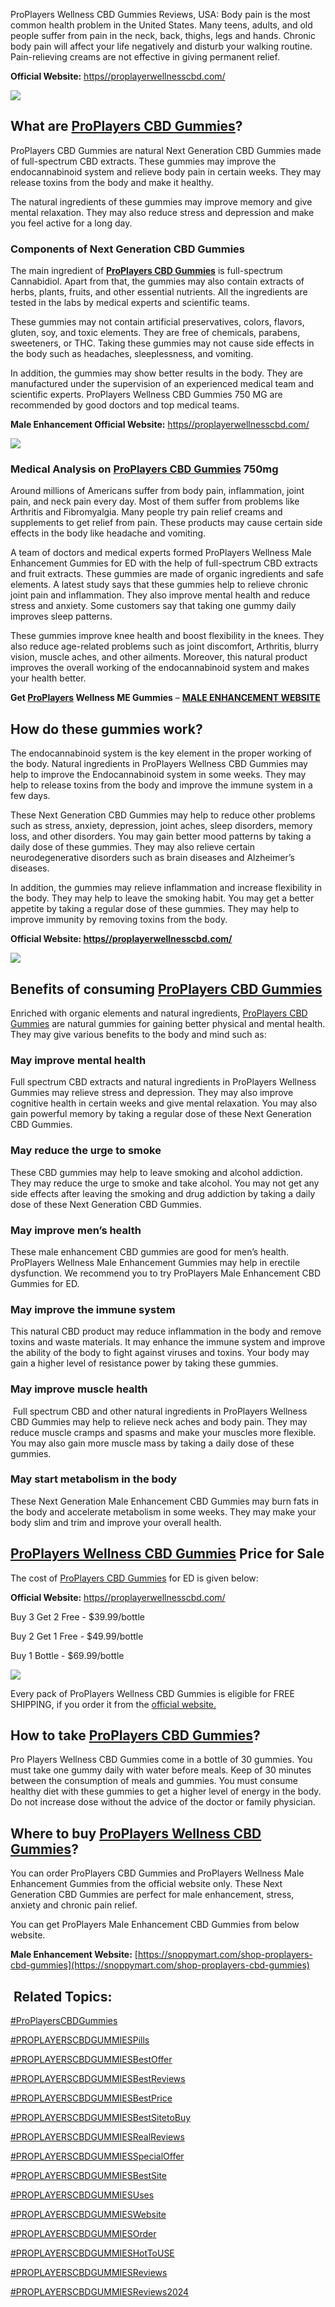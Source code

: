 ProPlayers Wellness CBD Gummies Reviews, USA: Body pain is the most common health problem in the United States. Many teens, adults, and old people suffer from pain in the neck, back, thighs, legs and hands. Chronic body pain will affect your life negatively and disturb your walking routine. Pain-relieving creams are not effective in giving permanent relief.

**Official Website:** [https//proplayerwellnesscbd.com/](https://snoppymart.com/shop-proplayers-cbd-gummies)

[![](https://blogger.googleusercontent.com/img/b/R29vZ2xl/AVvXsEhmVypVbMPqOf3MQXZ21JNb_PxQk7PadXEBnNVi4EXMvjkI78C7cObRX6pw8Tpjf9ujw-EZhXYjeTx_y6keCPa3PPFOIhL37g1BDq0HNjrAGAgona69pd42mjRWSSNb8oV8sXksHESISyt5XJiZraec6UjRNh-Mfxj1vt7GdBCANllCvQb9ugKS-G9_T-M/w546-h640/cbd-magazines.png)](https://snoppymart.com/shop-proplayers-cbd-gummies)

What are [ProPlayers CBD Gummies](https://sites.google.com/view/proplayerscbdgumies/home)?
------------------------------------------------------------------------------------------

ProPlayers CBD Gummies are natural Next Generation CBD Gummies made of full-spectrum CBD extracts. These gummies may improve the endocannabinoid system and relieve body pain in certain weeks. They may release toxins from the body and make it healthy.

The natural ingredients of these gummies may improve memory and give mental relaxation. They may also reduce stress and depression and make you feel active for a long day.

### Components of Next Generation CBD Gummies

The main ingredient of [**ProPlayers CBD Gummies**](https://in.pinterest.com/pin/1057642293727208380) is full-spectrum Cannabidiol. Apart from that, the gummies may also contain extracts of herbs, plants, fruits, and other essential nutrients. All the ingredients are tested in the labs by medical experts and scientific teams.

These gummies may not contain artificial preservatives, colors, flavors, gluten, soy, and toxic elements. They are free of chemicals, parabens, sweeteners, or THC. Taking these gummies may not cause side effects in the body such as headaches, sleeplessness, and vomiting.

In addition, the gummies may show better results in the body. They are manufactured under the supervision of an experienced medical team and scientific experts. ProPlayers Wellness CBD Gummies 750 MG are recommended by good doctors and top medical teams.

**Male Enhancement Official Website:** [https//proplayerwellnesscbd.com/](https://snoppymart.com/shop-proplayers-cbd-gummies)

[![](https://blogger.googleusercontent.com/img/b/R29vZ2xl/AVvXsEhvMd2pVYcqRCSOsoRn2yIvN0im9seXkFH5PhE9KHv-seM9q5QShIG2ijFikZLbIF2LZkheWeer9-QFhLPtnoFr0aZ3UFCJgFFCY7XLWsPjfBQOpI6LjYEhIXQwHeA5pUJHAvoqkIjq3aHvP6xo3_PkQcv8tbdWIUWuVaSdOhPIPwZwBgFJNZJARbfFLcU/w640-h260/Screenshot%20(1024).png)](https://snoppymart.com/shop-proplayers-cbd-gummies)

### Medical Analysis on [ProPlayers CBD Gummies](https://groups.google.com/u/0/g/proplayers-cbd-gumies/c/up8hWy7B3rk) 750mg

Around millions of Americans suffer from body pain, inflammation, joint pain, and neck pain every day. Most of them suffer from problems like Arthritis and Fibromyalgia. Many people try pain relief creams and supplements to get relief from pain. These products may cause certain side effects in the body like headache and vomiting.

A team of doctors and medical experts formed ProPlayers Wellness Male Enhancement Gummies for ED with the help of full-spectrum CBD extracts and fruit extracts. These gummies are made of organic ingredients and safe elements. A latest study says that these gummies help to relieve chronic joint pain and inflammation. They also improve mental health and reduce stress and anxiety. Some customers say that taking one gummy daily improves sleep patterns.

These gummies improve knee health and boost flexibility in the knees. They also reduce age-related problems such as joint discomfort, Arthritis, blurry vision, muscle aches, and other ailments. Moreover, this natural product improves the overall working of the endocannabinoid system and makes your health better.

**Get [ProPlayers](https://www.reddit.com/user/proplayerscbdgumies/comments/19298e1/proplayers_cbd_gummies/) Wellness ME Gummies** – **[MALE ENHANCEMENT WEBSITE](https://snoppymart.com/shop-proplayers-cbd-gummies)**

How do these gummies work?
--------------------------

The endocannabinoid system is the key element in the proper working of the body. Natural ingredients in ProPlayers Wellness CBD Gummies may help to improve the Endocannabinoid system in some weeks. They may help to release toxins from the body and improve the immune system in a few days.

These Next Generation CBD Gummies may help to reduce other problems such as stress, anxiety, depression, joint aches, sleep disorders, memory loss, and other disorders. You may gain better mood patterns by taking a daily dose of these gummies. They may also relieve certain neurodegenerative disorders such as brain diseases and Alzheimer’s diseases.

In addition, the gummies may relieve inflammation and increase flexibility in the body. They may help to leave the smoking habit. You may get a better appetite by taking a regular dose of these gummies. They may help to improve immunity by removing toxins from the body.

**Official Website: [https//proplayerwellnesscbd.com/](https://snoppymart.com/shop-proplayers-cbd-gummies)**

[![](https://blogger.googleusercontent.com/img/b/R29vZ2xl/AVvXsEgr0Tkoazr3jpO9Jj55cGB0YfDLW0XTYBHg_YoPLHmk9u8Om6Do2FqXZtlc7L_opEZrXFMSHMrgY4qA0pYKArJaRmuXJao7Z6iZBwGRBoL91vVO8LwQO9_4y8DaoHAGzVPcDtsCEXKO02PG0U3iFcVBODr1aBfS8_qvOHLEuduitrfMirRiDSX56B9GGuA/w640-h290/Screenshot%20(1025).png)](https://snoppymart.com/shop-proplayers-cbd-gummies)

Benefits of consuming [ProPlayers CBD Gummies](https://colab.research.google.com/drive/1kiAghYrjiUYA3nrCrSFug1WqN2bOLtkE?usp=sharing)
-------------------------------------------------------------------------------------------------------------------------------------

Enriched with organic elements and natural ingredients, [ProPlayers CBD Gummies](https://hellobiz.in/company/proplayers-cbd-gummies) are natural gummies for gaining better physical and mental health. They may give various benefits to the body and mind such as:

### May improve mental health

Full spectrum CBD extracts and natural ingredients in ProPlayers Wellness Gummies may relieve stress and depression. They may also improve cognitive health in certain weeks and give mental relaxation. You may also gain powerful memory by taking a regular dose of these Next Generation CBD Gummies.

### May reduce the urge to smoke

These CBD gummies may help to leave smoking and alcohol addiction. They may reduce the urge to smoke and take alcohol. You may not get any side effects after leaving the smoking and drug addiction by taking a daily dose of these Next Generation CBD Gummies.

### May improve men’s health

These male enhancement CBD gummies are good for men’s health. ProPlayers Wellness Male Enhancement Gummies may help in erectile dysfunction. We recommend you to try ProPlayers Male Enhancement CBD Gummies for ED.

### May improve the immune system

This natural CBD product may reduce inflammation in the body and remove toxins and waste materials. It may enhance the immune system and improve the ability of the body to fight against viruses and toxins. Your body may gain a higher level of resistance power by taking these gummies.

### May improve muscle health

 Full spectrum CBD and other natural ingredients in ProPlayers Wellness CBD Gummies may help to relieve neck aches and body pain. They may reduce muscle cramps and spasms and make your muscles more flexible. You may also gain more muscle mass by taking a daily dose of these gummies.

### May start metabolism in the body

These Next Generation Male Enhancement CBD Gummies may burn fats in the body and accelerate metabolism in some weeks. They may make your body slim and trim and improve your overall health.

[ProPlayers Wellness CBD Gummies](https://lookerstudio.google.com/reporting/05921351-e80f-44bb-a69a-dfc263beb43d) Price for Sale
--------------------------------------------------------------------------------------------------------------------------------

The cost of [ProPlayers CBD Gummies](https://support.google.com/looker-studio/thread/252533863?authuser=1&hl=en&sjid=9333397711839283307-AP) for ED is given below:

**Official Website:** [https//proplayerwellnesscbd.com/](https://snoppymart.com/shop-proplayers-cbd-gummies)

Buy 3 Get 2 Free - $39.99/bottle

Buy 2 Get 1 Free - $49.99/bottle

Buy 1 Bottle - $69.99/bottle

[![](https://blogger.googleusercontent.com/img/b/R29vZ2xl/AVvXsEjAFGz3S4r8Qg6Y0RNKdR1mRCMZun60iaGYGu7h5DAJ9ez6KAU1PeDzIhv2B-Dt5ZsOp8GD8mJFzdQw7TalBL4wR3tESlioQVBI44yG7yed3dcyBpzkBOOWZq275TB8eLZpyydFdkK5uQeE1k6ke4wXHf7bW9e1fAaxeFlkr1g5OEtVF8QqpUifiRaVFKU/w640-h262/Screenshot%20(1026).png)](https://snoppymart.com/shop-proplayers-cbd-gummies)

Every pack of ProPlayers Wellness CBD Gummies is eligible for FREE SHIPPING, if you order it from the [official website.](https://snoppymart.com/shop-proplayers-cbd-gummies)

How to take [ProPlayers CBD Gummies](https://www.bitchute.com/video/A1iRtpf1fXxA/)?
-----------------------------------------------------------------------------------

Pro Players Wellness CBD Gummies come in a bottle of 30 gummies. You must take one gummy daily with water before meals. Keep of 30 minutes between the consumption of meals and gummies. You must consume healthy diet with these gummies to get a higher level of energy in the body. Do not increase dose without the advice of the doctor or family physician.

Where to buy [ProPlayers Wellness CBD Gummies](https://experiment.com/projects/hylkljukuzqlrhqzkakl)?
-----------------------------------------------------------------------------------------------------

You can order ProPlayers CBD Gummies and ProPlayers Wellness Male Enhancement Gummies from the official website only. These Next Generation CBD Gummies are perfect for male enhancement, stress, anxiety and chronic pain relief.

You can get ProPlayers Male Enhancement CBD Gummies from below website.

**Male Enhancement Website:** [https://snoppymart.com/shop-proplayers-cbd-gummies](https://snoppymart.com/shop-proplayers-cbd-gummies)

 Related Topics:
----------------

[#ProPlayersCBDGummies](https://snoppymart.com/shop-proplayers-cbd-gummies)

[#PROPLAYERSCBDGUMMIESPills](https://healthupdates2023.blogspot.com/2024/01/pro-players-cbd-gummies-reviews-male.html)

[#PROPLAYERSCBDGUMMIESBestOffer](https://sites.google.com/view/proplayerscbdgumies/home)

[#PROPLAYERSCBDGUMMIESBestReviews](https://groups.google.com/u/0/g/proplayers-cbd-gumies/c/up8hWy7B3rk)

[#PROPLAYERSCBDGUMMIESBestPrice](https://lookerstudio.google.com/reporting/05921351-e80f-44bb-a69a-dfc263beb43d)

[#PROPLAYERSCBDGUMMIESBestSitetoBuy](https://colab.research.google.com/drive/1kiAghYrjiUYA3nrCrSFug1WqN2bOLtkE?usp=sharing)

[#PROPLAYERSCBDGUMMIESRealReviews](https://groups.google.com/a/chromium.org/g/chromium-reviews/c/0hw2qGFErcg)

[#PROPLAYERSCBDGUMMIESSpecialOffer](https://groups.google.com/g/mozilla.dev.platform/c/A9qJd8WuOxE)

#[PROPLAYERSCBDGUMMIESBestSite](https://groups.google.com/a/chromium.org/g/chromium-reviews/c/zpIbBAxcGoE)

[#PROPLAYERSCBDGUMMIESUses](https://sway.cloud.microsoft/80dOo2RTuxZ2XYWS?ref=Link)

[#PROPLAYERSCBDGUMMIESWebsite](https://hellobiz.in/proplayers-cbd-gummies-usa-610461933)

[#PROPLAYERSCBDGUMMIESOrder](https://feedbackportal.microsoft.com/feedback/idea/3699c157-beae-ee11-92bd-6045bd7fe601)

[#PROPLAYERSCBDGUMMIESHotToUSE](https://vimeo.com/901049826?share=copy)

[#PROPLAYERSCBDGUMMIESReviews](https://soundcloud.com/sanjit-jairo/proplayers-cbd-gummies)

[#PROPLAYERSCBDGUMMIESReviews2024](https://support.google.com/looker-studio/thread/252533863?authuser=1&hl=en&sjid=9333397711839283307-AP)
